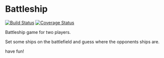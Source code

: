 # Battleship
[![Build Status](https://travis-ci.com/MatthReich/Battleship.svg?branch=marcelg1235-Test-patch)](https://travis-ci.com/MatthReich/Battleship)
[![Coverage Status](https://coveralls.io/repos/github/MatthReich/Battleship/badge.svg?branch=marcelg1235-Test-patch)](https://coveralls.io/github/MatthReich/Battleship?branch=marcelg1235-Test-patch) 

Battleship game for two players.

Set some ships on the battlefield and guess where the opponents ships are.

have fun!
